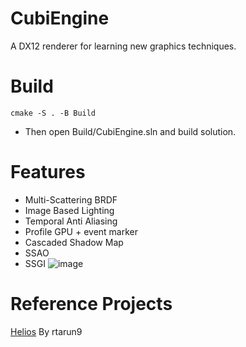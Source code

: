 # CubiEngine
A DX12 renderer for learning new graphics techniques.

# Build
``` 
cmake -S . -B Build
```

+ Then open Build/CubiEngine.sln and build solution.

# Features
+ Multi-Scattering BRDF
+ Image Based Lighting
+ Temporal Anti Aliasing
+ Profile GPU + event marker
+ Cascaded Shadow Map
+ SSAO
+ SSGI
![image](https://github.com/user-attachments/assets/2fe70f03-da5d-452d-88ea-961d3c219f20)


# Reference Projects
[Helios](https://github.com/rtarun9/Helios/tree/master) By rtarun9
